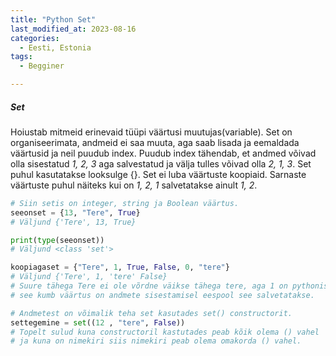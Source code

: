 ```yaml
---
title: "Python Set"
last_modified_at: 2023-08-16
categories:
  - Eesti, Estonia
tags:
  - Begginer

---
```


##### Set
Hoiustab mitmeid erinevaid tüüpi väärtusi muutujas(variable). Set on organiseerimata, andmeid ei saa muuta, aga saab lisada ja eemaldada väärtusid ja neil puudub index.
Puudub index tähendab, et andmed võivad olla sisestatud _1, 2, 3_ aga salvestatud ja välja tulles võivad olla _2, 1, 3_.
Set puhul kasutatakse looksulge {}. Set ei luba väärtuste koopiaid. Sarnaste väärtuste puhul näiteks kui on _1, 2, 1_ salvetatakse ainult _1, 2_.
```python
# Siin setis on integer, string ja Boolean väärtus.
seeonset = {13, "Tere", True}
# Väljund {'Tere', 13, True}

print(type(seeonset))
# Väljund <class 'set'>

koopiagaset = {"Tere", 1, True, False, 0, "tere"}
# Väljund {'Tere', 1, 'tere' False}
# Suure tähega Tere ei ole võrdne väikse tähega tere, aga 1 on pythonis võrdne True ja 0 on võrdne False 
# see kumb väärtus on andmete sisestamisel eespool see salvetatakse.

# Andmetest on võimalik teha set kasutades set() constructorit.
settegemine = set((12 , "tere", False)) 
# Topelt sulud kuna constructoril kastutades peab kõik olema () vahel 
# ja kuna on nimekiri siis nimekiri peab olema omakorda () vahel.
```